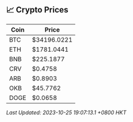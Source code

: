 ## 📈 Crypto Prices

| Coin | Price |
| ---- | ----- |
| BTC | $34196.0221 |
| ETH | $1781.0441 |
| BNB | $225.1877 |
| CRV | $0.4758 |
| ARB | $0.8903 |
| OKB | $45.7762 |
| DOGE | $0.0658 |

_Last Updated: 2023-10-25 19:07:13.1 +0800 HKT_